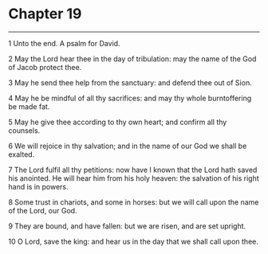 # Chapter 19

***

1 Unto the end. A psalm for David.

2 May the Lord hear thee in the day of tribulation: may the name of the God of Jacob protect thee.

3 May he send thee help from the sanctuary: and defend thee out of Sion.

4 May he be mindful of all thy sacrifices: and may thy whole burntoffering be made fat.

5 May he give thee according to thy own heart; and confirm all thy counsels.

6 We will rejoice in thy salvation; and in the name of our God we shall be exalted.

7 The Lord fulfil all thy petitions: now have I known that the Lord hath saved his anointed. He will hear him from his holy heaven: the salvation of his right hand is in powers.

8 Some trust in chariots, and some in horses: but we will call upon the name of the Lord, our God.

9 They are bound, and have fallen: but we are risen, and are set upright.

10 O Lord, save the king: and hear us in the day that we shall call upon thee.

